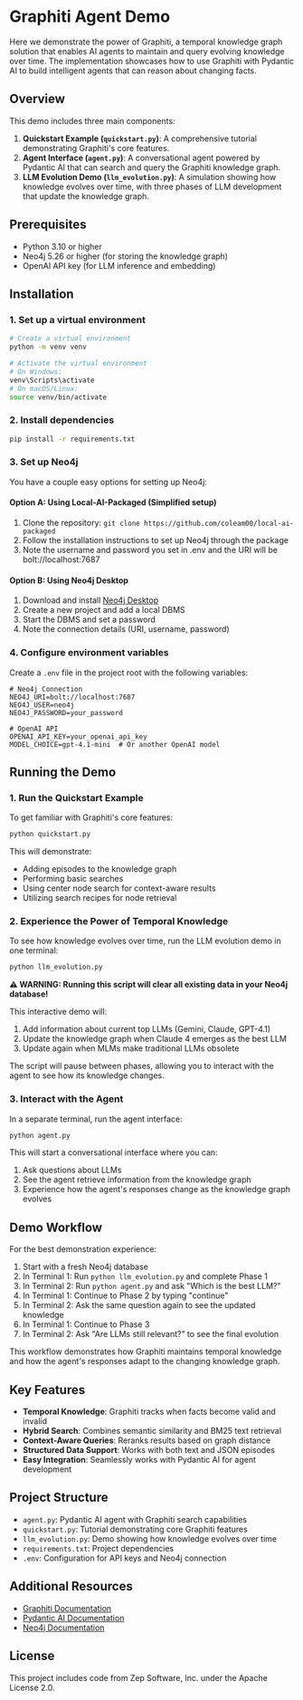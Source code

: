 # Graphiti Agent Demo

Here we demonstrate the power of Graphiti, a temporal knowledge graph solution that enables AI agents to maintain and query evolving knowledge over time. The implementation showcases how to use Graphiti with Pydantic AI to build intelligent agents that can reason about changing facts.

## Overview

This demo includes three main components:

1. **Quickstart Example (`quickstart.py`)**: A comprehensive tutorial demonstrating Graphiti's core features.
2. **Agent Interface (`agent.py`)**: A conversational agent powered by Pydantic AI that can search and query the Graphiti knowledge graph.
3. **LLM Evolution Demo (`llm_evolution.py`)**: A simulation showing how knowledge evolves over time, with three phases of LLM development that update the knowledge graph.

## Prerequisites

- Python 3.10 or higher
- Neo4j 5.26 or higher (for storing the knowledge graph)
- OpenAI API key (for LLM inference and embedding)

## Installation

### 1. Set up a virtual environment

```bash
# Create a virtual environment
python -m venv venv

# Activate the virtual environment
# On Windows:
venv\Scripts\activate
# On macOS/Linux:
source venv/bin/activate
```

### 2. Install dependencies

```bash
pip install -r requirements.txt
```

### 3. Set up Neo4j

You have a couple easy options for setting up Neo4j:

#### Option A: Using Local-AI-Packaged (Simplified setup)
1. Clone the repository: `git clone https://github.com/coleam00/local-ai-packaged`
2. Follow the installation instructions to set up Neo4j through the package
3. Note the username and password you set in .env and the URI will be bolt://localhost:7687

#### Option B: Using Neo4j Desktop
1. Download and install [Neo4j Desktop](https://neo4j.com/download/)
2. Create a new project and add a local DBMS
3. Start the DBMS and set a password
4. Note the connection details (URI, username, password)

### 4. Configure environment variables

Create a `.env` file in the project root with the following variables:

```
# Neo4j Connection
NEO4J_URI=bolt://localhost:7687
NEO4J_USER=neo4j
NEO4J_PASSWORD=your_password

# OpenAI API
OPENAI_API_KEY=your_openai_api_key
MODEL_CHOICE=gpt-4.1-mini  # Or another OpenAI model
```

## Running the Demo

### 1. Run the Quickstart Example

To get familiar with Graphiti's core features:

```bash
python quickstart.py
```

This will demonstrate:
- Adding episodes to the knowledge graph
- Performing basic searches
- Using center node search for context-aware results
- Utilizing search recipes for node retrieval

### 2. Experience the Power of Temporal Knowledge

To see how knowledge evolves over time, run the LLM evolution demo in one terminal:

```bash
python llm_evolution.py
```

**⚠️ WARNING: Running this script will clear all existing data in your Neo4j database!**

This interactive demo will:
1. Add information about current top LLMs (Gemini, Claude, GPT-4.1)
2. Update the knowledge graph when Claude 4 emerges as the best LLM
3. Update again when MLMs make traditional LLMs obsolete

The script will pause between phases, allowing you to interact with the agent to see how its knowledge changes.

### 3. Interact with the Agent

In a separate terminal, run the agent interface:

```bash
python agent.py
```

This will start a conversational interface where you can:
1. Ask questions about LLMs
2. See the agent retrieve information from the knowledge graph
3. Experience how the agent's responses change as the knowledge graph evolves

## Demo Workflow

For the best demonstration experience:

1. Start with a fresh Neo4j database
2. In Terminal 1: Run `python llm_evolution.py` and complete Phase 1
3. In Terminal 2: Run `python agent.py` and ask "Which is the best LLM?"
4. In Terminal 1: Continue to Phase 2 by typing "continue"
5. In Terminal 2: Ask the same question again to see the updated knowledge
6. In Terminal 1: Continue to Phase 3
7. In Terminal 2: Ask "Are LLMs still relevant?" to see the final evolution

This workflow demonstrates how Graphiti maintains temporal knowledge and how the agent's responses adapt to the changing knowledge graph.

## Key Features

- **Temporal Knowledge**: Graphiti tracks when facts become valid and invalid
- **Hybrid Search**: Combines semantic similarity and BM25 text retrieval
- **Context-Aware Queries**: Reranks results based on graph distance
- **Structured Data Support**: Works with both text and JSON episodes
- **Easy Integration**: Seamlessly works with Pydantic AI for agent development

## Project Structure

- `agent.py`: Pydantic AI agent with Graphiti search capabilities
- `quickstart.py`: Tutorial demonstrating core Graphiti features
- `llm_evolution.py`: Demo showing how knowledge evolves over time
- `requirements.txt`: Project dependencies
- `.env`: Configuration for API keys and Neo4j connection

## Additional Resources

- [Graphiti Documentation](https://help.getzep.com/graphiti/graphiti/overview)
- [Pydantic AI Documentation](https://ai.pydantic.dev/)
- [Neo4j Documentation](https://neo4j.com/docs/)

## License

This project includes code from Zep Software, Inc. under the Apache License 2.0.
